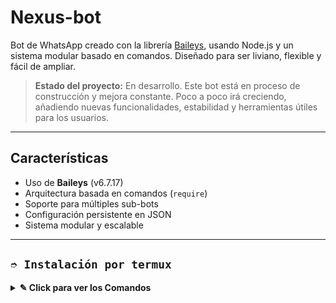 # Nexus-bot

Bot de WhatsApp creado con la librería [Baileys](https://github.com/WhiskeySockets/Baileys), usando Node.js y un sistema modular basado en comandos. Diseñado para ser liviano, flexible y fácil de ampliar.

> **Estado del proyecto:** En desarrollo. Este bot está en proceso de construcción y mejora constante. Poco a poco irá creciendo, añadiendo nuevas funcionalidades, estabilidad y herramientas útiles para los usuarios.

---

## Características

- Uso de **Baileys** (v6.7.17)
- Arquitectura basada en comandos (`require`)
- Soporte para múltiples sub-bots
- Configuración persistente en JSON
- Sistema modular y escalable

---

## **`➮ Instalación por termux`**

<details>
 <summary><b> ✎ Click para ver los Comandos </b></summary>

😄 **Instalación manual por termux** 😄
❗Nota: Copie y pegue los comandos en termux uno por uno.
```bash
termux-setup-storage
```

```bash
apt update && apt upgrade && pkg install -y git nodejs ffmpeg imagemagick yarn
```

```bash
git clone https://github.com/eljhonwtf22/Nexus-bot.git
```
```bash
cd Nexus-bot
```
```bash
yarn install
```

```bash
npm install
```

```bash
npm update
```

```bash
npm start
```

> Si aparece (Y/I/N/O/D/Z) [default=N] ? use la letra "y" + "ENTER" para continuar con la instalación

 **Activar en caso de detenerse en termux**

> Si después de instalar el bot en Termux se detiene (pantalla en blanco, pérdida de conexión a Internet, reinicio del dispositivo), sigue estos pasos:

 Abre Termux y navega al directorio del bot:
   
   ```bash
(1)   cd Nexus-bot
(2)   cd /sdcard/Nexus-bot
   ```

❒ Inicia el bot nuevamente:
  
   ```bash
    npm start
   ```
<details>

Requisitos❗

Node.js 16 o superior

WhatsApp con número válido

Conexión a Internet estable

Termux o terminal compatible

Contribuciones 😃

Este bot está en construcción, pero si quieres aportar ideas, reportar bugs o contribuir con código, eres bienvenido/a. Las pull requests serán revisadas con gusto.

Licencia

MIT License © 2025 eljhonwtf22
